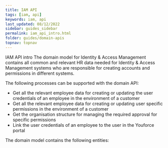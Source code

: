 ```yaml
---
title: IAM API
tags: [iam, api]
keywords: iam, api
last_updated: 08/12/2022
sidebar: guides_sidebar
permalink: iam_api_intro.html
folder: guides/domain-apis
topnav: topnav
---
```


IAM API intro
The domain model for Identity & Access Management contains all common and relevant HR data needed for Identity & Access Management systems who are responsible for creating accounts and permissions in different systems. 

The following processes can be supported with the domain API:
- Get all the relevant employee data for creating or updating the user credentials of an employee in the environment of a customer
- Get all the relevant employee data for creating or updating user specific permissions in the environment of a customer
- Get the organisation structure for managing the required approval for specific permissions
- Link the user credentials of an employee to the user in the Youforce portal


The domain model contains the following entities:

